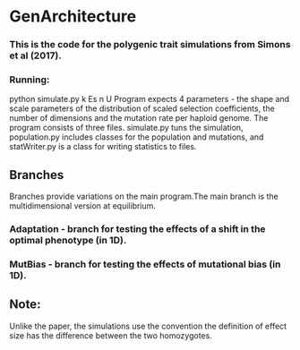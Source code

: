 # GenArchitecture
### This is the code for the polygenic trait simulations from Simons et al (2017).
### Running:
python simulate.py k Es n U
Program expects 4 parameters - the shape and scale parameters of the distribution of scaled selection coefficients, the number of dimensions and the mutation rate per haploid genome.
The program consists of three files. simulate.py tuns the simulation, population.py includes classes for the population and mutations, and statWriter.py is a class for writing statistics to files.

## Branches
Branches provide variations on the main program.The main branch is the multidimensional version at equilibrium.
### Adaptation - branch for testing the effects of a shift in the optimal phenotype (in 1D).
### MutBias - branch for testing the effects of mutational bias (in 1D).

## Note:
Unlike the paper, the simulations use the convention the definition of effect size has the difference between the two homozygotes. 